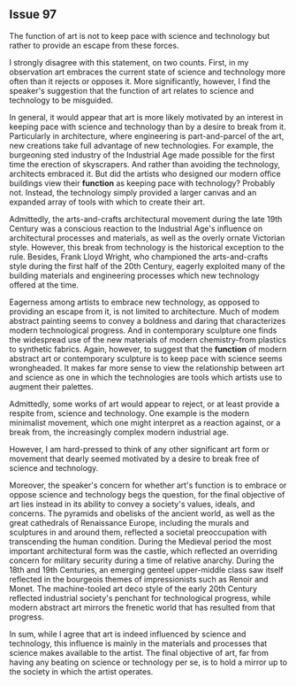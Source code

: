 
Issue 97
---------------------------

The function of art is not to keep pace with science and technology but rather to provide an
escape from these forces.


I strongly disagree with this statement, on two counts. First, in my observation art embraces
the current state of science and technology more often than it rejects or opposes it. More
significantly, however, I find the speaker's suggestion that the function of art relates to science
and technology to be misguided.

In general, it would appear that art is more likely motivated by an interest in keeping pace
with science and technology than by a desire to break from it. Particularly in architecture,
where engineering is part-and-parcel of the art, new creations take full advantage of new
technologies. For example, the burgeoning sted industry of the Industrial Age made possible
for the first time the erection of skyscrapers. And rather than avoiding the technology,
architects embraced it. But did the artists who designed our modern office buildings view their
**function** as keeping pace with technology? Probably not. Instead, the technology simply
provided a larger canvas and an expanded array of tools with which to create their art.

Admittedly, the arts-and-crafts architectural movement during the late 19th Century was a
conscious reaction to the Industrial Age's influence on architectural processes and materials,
as well as the overly ornate Victorian style. However, this break from technology is the
historical exception to the rule. Besides, Frank Lloyd Wright, who championed the
arts-and-crafts style during the first half of the 20th Century, eagerly exploited many of the
building materials and engineering processes which new technology offered at the time.

Eagerness among artists to embrace new technology, as opposed to providing an escape
from it, is not limited to architecture. Much of modem abstract painting seems to convey a
boldness and daring that characterizes modern technological progress. And in contemporary
sculpture one finds the widespread use of the new materials of modern chemistry-from plastics
to synthetic fabrics. Again, however, to suggest that the **function** of modern abstract art or
contemporary sculpture is to keep pace with science seems wrongheaded. It makes far more
sense to view the relationship between art and science as one in which the technologies are
tools which artists use to augment their palettes.

Admittedly, some works of art would appear to reject, or at least provide a respite from,
science and technology. One example is the modern minimalist movement, which one might
interpret as a reaction against, or a break from, the increasingly complex modern industrial age.

However, I am hard-pressed to think of any other significant art form or movement that dearly
seemed motivated by a desire to break free of science and technology.

Moreover, the speaker's concern for whether art's function is to embrace or oppose science
and technology begs the question, for the final objective of art lies instead in its ability to
convey a society's values, ideals, and concerns. The pyramids and obelisks of the ancient
world, as well as the great cathedrals of Renaissance Europe, including the murals and
sculptures in and around them, reflected a societal preoccupation with transcending the
human condition. During the Medieval period the most important architectural form was the
castle, which reflected an overriding concern for military security during a time of relative
anarchy. During the 18th and 19th Centuries, an emerging genteel upper-middle class saw
itself reflected in the bourgeois themes of impressionists such as Renoir and Monet. The
machine-tooled art deco style of the early 20th Century reflected industrial society's penchant
for technological progress, while modern abstract art mirrors the frenetic world that has
resulted from that progress.

In sum, while I agree that art is indeed influenced by science and technology, this influence
is mainly in the materials and processes that science makes available to the artist. The final
objective of art, far from having any beating on science or technology per se, is to hold a mirror
up to the society in which the artist operates.


